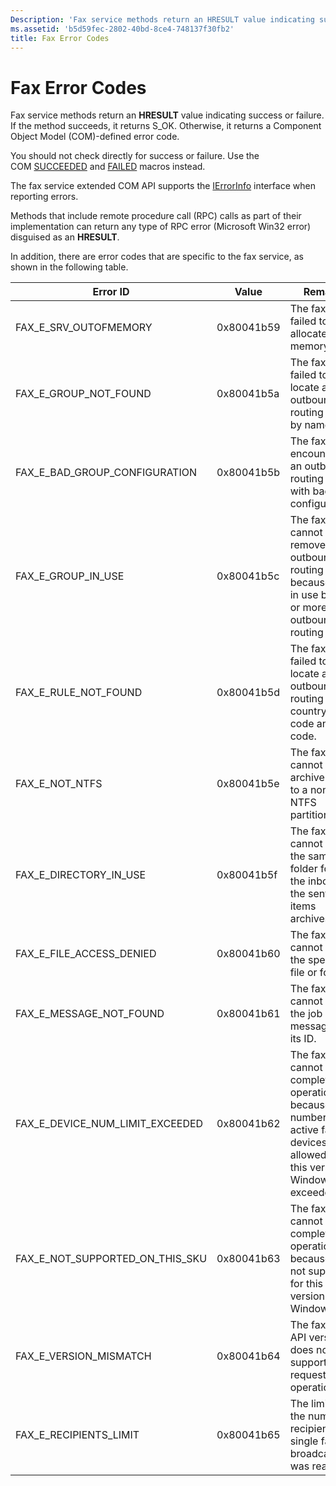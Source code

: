 ```yaml
---
Description: 'Fax service methods return an HRESULT value indicating success or failure. If the method succeeds, it returns S\_OK. Otherwise, it returns a Component Object Model (COM)-defined error code.'
ms.assetid: 'b5d59fec-2802-40bd-8ce4-748137f30fb2'
title: Fax Error Codes
---
```


# Fax Error Codes

Fax service methods return an **HRESULT** value indicating success or failure. If the method succeeds, it returns S\_OK. Otherwise, it returns a Component Object Model (COM)-defined error code.

You should not check directly for success or failure. Use the COM [SUCCEEDED](http://msdn.microsoft.com/en-us/library/ms687197.aspx) and [FAILED](http://msdn.microsoft.com/en-us/library/ms693474.aspx) macros instead.

The fax service extended COM API supports the [IErrorInfo](http://msdn.microsoft.com/en-us/library/ms221233.aspx) interface when reporting errors.

Methods that include remote procedure call (RPC) calls as part of their implementation can return any type of RPC error (Microsoft Win32 error) disguised as an **HRESULT**.

In addition, there are error codes that are specific to the fax service, as shown in the following table.



| Error ID                              | Value      | Remarks                                                                                                                                 |
|---------------------------------------|------------|-----------------------------------------------------------------------------------------------------------------------------------------|
| FAX\_E\_SRV\_OUTOFMEMORY              | 0x80041b59 | The fax server failed to allocate memory.                                                                                               |
| FAX\_E\_GROUP\_NOT\_FOUND             | 0x80041b5a | The fax server failed to locate an outbound routing group by name.                                                                      |
| FAX\_E\_BAD\_GROUP\_CONFIGURATION     | 0x80041b5b | The fax server encountered an outbound routing group with bad configuration.                                                            |
| FAX\_E\_GROUP\_IN\_USE                | 0x80041b5c | The fax server cannot remove an outbound routing group because it is in use by one or more outbound routing rules.                      |
| FAX\_E\_RULE\_NOT\_FOUND              | 0x80041b5d | The fax server failed to locate an outbound routing rule by country/region code and area code.                                          |
| FAX\_E\_NOT\_NTFS                     | 0x80041b5e | The fax server cannot set an archive folder to a non-NTFS partition.                                                                    |
| FAX\_E\_DIRECTORY\_IN\_USE            | 0x80041b5f | The fax server cannot use the same folder for both the inbox and the sent-items archives.                                               |
| FAX\_E\_FILE\_ACCESS\_DENIED          | 0x80041b60 | The fax server cannot access the specified file or folder.                                                                              |
| FAX\_E\_MESSAGE\_NOT\_FOUND           | 0x80041b61 | The fax server cannot find the job or message by its ID.                                                                                |
| FAX\_E\_DEVICE\_NUM\_LIMIT\_EXCEEDED  | 0x80041b62 | The fax server cannot complete the operation because the number of active fax devices allowed for this version of Windows was exceeded. |
| FAX\_E\_NOT\_SUPPORTED\_ON\_THIS\_SKU | 0x80041b63 | The fax server cannot complete the operation because it is not supported for this version of Windows.                                   |
| FAX\_E\_VERSION\_MISMATCH             | 0x80041b64 | The fax server API version does not support the requested operation.                                                                    |
| FAX\_E\_RECIPIENTS\_LIMIT             | 0x80041b65 | The limit for the number of recipients of a single fax broadcast was reached.                                                           |



 

 

 




